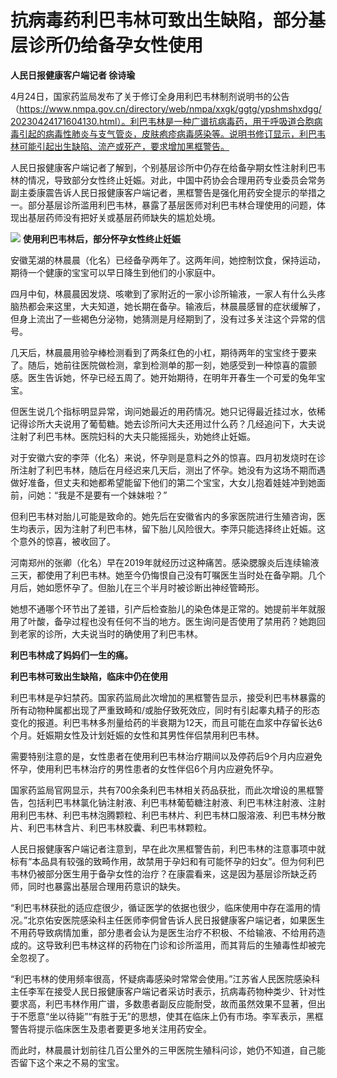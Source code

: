 # 抗病毒药利巴韦林可致出生缺陷，部分基层诊所仍给备孕女性使用

**人民日报健康客户端记者 徐诗瑜**

4月24日，国家药监局发布了关于修订全身用利巴韦林制剂说明书的公告（https://www.nmpa.gov.cn/directory/web/nmpa/xxgk/ggtg/ypshmshxdgg/20230424171604130.html）。利巴韦林是一种广谱抗病毒药，用于呼吸道合胞病毒引起的病毒性肺炎与支气管炎，皮肤疱疹病毒感染等。说明书修订显示，利巴韦林可能引起出生缺陷、流产或死产，要求增加黑框警告。

人民日报健康客户端记者了解到，个别基层诊所中仍存在给备孕期女性注射利巴韦林的情况，导致部分女性终止妊娠。对此，中国中药协会合理用药专业委员会常务副主委康震告诉人民日报健康客户端记者，黑框警告是强化用药安全提示的举措之一。部分基层诊所滥用利巴韦林，暴露了基层医师对利巴韦林合理使用的问题，体现出基层药师没有把好关或基层药师缺失的尴尬处境。

![](https://inews.gtimg.com/newsapp_bt/0/15785143494/1000)
**使用利巴韦林后，部分怀孕女性终止妊娠**

安徽芜湖的林晨晨（化名）已经备孕两年了。这两年间，她控制饮食，保持运动，期待一个健康的宝宝可以早日降生到他们的小家庭中。

四月中旬，林晨晨因发烧、咳嗽到了家附近的一家小诊所输液，一家人有什么头疼脑热都会来这里，大夫知道，她长期在备孕。输液后，林晨晨感冒的症状缓解了，但身上流出了一些褐色分泌物，她猜测是月经期到了，没有过多关注这个异常的信号。

几天后，林晨晨用验孕棒检测看到了两条红色的小杠，期待两年的宝宝终于要来了。随后，她前往医院做检测，拿到检测单的那一刻，她感受到一种惊喜的震颤感。医生告诉她，怀孕已经五周了。她开始期待，在明年开春生一个可爱的兔年宝宝。

但医生说几个指标明显异常，询问她最近的用药情况。她只记得最近挂过水，依稀记得诊所大夫说用了葡萄糖。她去诊所问大夫还用过什么药？几经追问下，大夫说注射了利巴韦林。医院妇科的大夫只能摇摇头，劝她终止妊娠。

对于安徽六安的李萍（化名）来说，怀孕则是意料之外的惊喜。四月初发烧时在诊所注射了利巴韦林，随后在月经迟来几天后，测出了怀孕。她没有为这场不期而遇做好准备，但丈夫和她都希望能留下他们的第二个宝宝，大女儿抱着娃娃冲到她面前，问她：“我是不是要有一个妹妹啦？”

但利巴韦林对胎儿可能是致命的。她先后在安徽省内的多家医院进行生殖咨询，医生均表示，因为注射了利巴韦林，留下胎儿风险很大。李萍只能选择终止妊娠。这个意外的惊喜，被收回了。

河南郑州的张卿（化名）早在2019年就经历过这种痛苦。感染腮腺炎后连续输液三天，都使用了利巴韦林。她至今仍悔恨自己没有叮嘱医生当时处在备孕期。几个月后，她如愿怀孕了。但胎儿在三个半月时被诊断出神经管畸形。

她想不通哪个环节出了差错，引产后检查胎儿的染色体是正常的。她提前半年就服用了叶酸，备孕过程也没有任何不当的地方。医生询问是否使用了禁用药？她跑回到老家的诊所，大夫说当时的确使用了利巴韦林。

**利巴韦林成了妈妈们一生的痛。**

**利巴韦林可致出生缺陷，临床中仍在使用**

利巴韦林是孕妇禁药。国家药监局此次增加的黑框警告显示，接受利巴韦林暴露的所有动物种属都出现了严重致畸和/或胎仔致死效应，同时有引起睾丸精子的形态变化的报道。利巴韦林多剂量给药的半衰期为12天，而且可能在血浆中存留长达6个月。妊娠期女性及计划妊娠的女性和其男性伴侣禁用利巴韦林。

需要特别注意的是，女性患者在使用利巴韦林治疗期间以及停药后9个月内应避免怀孕，使用利巴韦林治疗的男性患者的女性伴侣6个月内应避免怀孕。

国家药监局官网显示，共有700余条利巴韦林相关药品获批，而此次增设的黑框警告，包括利巴韦林氯化钠注射液、利巴韦林葡萄糖注射液、利巴韦林注射液、注射用利巴韦林、利巴韦林泡腾颗粒、利巴韦林片、利巴韦林口服溶液、利巴韦林分散片、利巴韦林含片、利巴韦林胶囊、利巴韦林颗粒。

人民日报健康客户端记者注意到，早在此次黑框警告前，利巴韦林的注意事项中就标有“本品具有较强的致畸作用，故禁用于孕妇和有可能怀孕的妇女”。但为何利巴韦林仍被部分医生用于备孕女性的治疗？在康震看来，这是因为基层诊所缺乏药师，同时也暴露出基层合理用药意识的缺失。

“利巴韦林获批的适应症很少，循证医学的依据也很少，临床使用中存在滥用的情况。”北京佑安医院感染科主任医师李侗曾告诉人民日报健康客户端记者，如果医生不用药导致病情加重，部分患者会认为是医生治疗不积极、不给输液、不给用药造成的。这导致利巴韦林这样的药物在门诊和诊所滥用，而其背后的生殖毒性却被完全忽视了。

“利巴韦林的使用频率很高，怀疑病毒感染时常常会使用。”江苏省人民医院感染科主任李军在接受人民日报健康客户端记者采访时表示，抗病毒药物种类少、针对性要求高，利巴韦林作用广谱，多数患者副反应能耐受，故而虽然效果不显著，但出于不愿意“坐以待毙”“有胜于无”的思想，使其在临床上仍有市场。李军表示，黑框警告将提示临床医生及患者要更多地关注用药安全。

而此时，林晨晨计划前往几百公里外的三甲医院生殖科问诊，她仍不知道，自己能否留下这个来之不易的宝宝。

